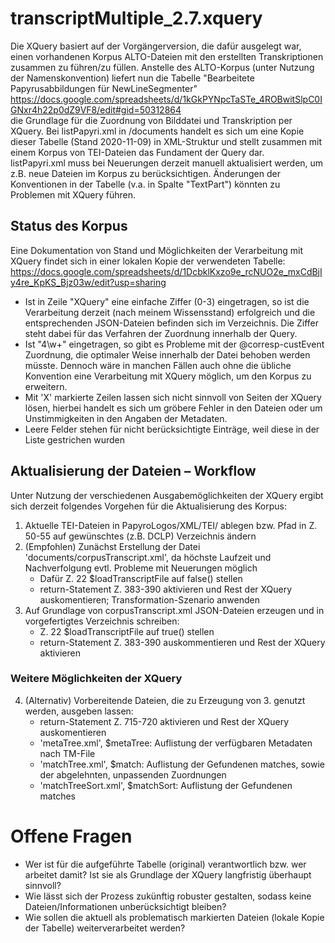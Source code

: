 # transcriptMultiple_2.7.xquery #
Die XQuery basiert auf der Vorgängerversion, die dafür ausgelegt war, einen vorhandenen Korpus ALTO-Dateien mit den erstellten Transkriptionen zusammen zu führen/zu füllen.
Anstelle des ALTO-Korpus (unter Nutzung der Namenskonvention) liefert nun die Tabelle "Bearbeitete Papyrusabbildungen für NewLineSegmenter" <br/> https://docs.google.com/spreadsheets/d/1kGkPYNpcTaSTe_4ROBwitSlpC0IGNxr4h22p0dZ9VF8/edit#gid=50312864 <br/>
die Grundlage für die Zuordnung von Bilddatei und Transkription per XQuery. 
Bei listPapyri.xml in /documents handelt es sich um eine Kopie dieser Tabelle (Stand 2020-11-09) in XML-Struktur und stellt zusammen mit einem Korpus von TEI-Dateien das Fundament der Query dar. <br/> 
listPapyri.xml muss bei Neuerungen derzeit manuell aktualisiert werden, um z.B. neue Dateien im Korpus zu berücksichtigen. Änderungen der Konventionen in der Tabelle (v.a. in Spalte "TextPart") könnten zu Problemen mit XQuery führen.

## Status des Korpus ##
Eine Dokumentation von Stand und Möglichkeiten der Verarbeitung mit XQuery findet sich in einer lokalen Kopie der verwendeten Tabelle:
https://docs.google.com/spreadsheets/d/1DcbklKxzo9e_rcNUO2e_mxCdBjIy4re_KpKS_Bjz03w/edit?usp=sharing
- Ist in Zeile "XQuery" eine einfache Ziffer (0-3) eingetragen, so ist die Verarbeitung derzeit (nach meinem Wissensstand) erfolgreich und die entsprechenden JSON-Dateien befinden sich im Verzeichnis. Die Ziffer steht dabei für das Verfahren der Zuordnung innerhalb der Query.
- Ist "4\w+" eingetragen, so gibt es Probleme mit der @corresp-custEvent Zuordnung, die optimaler Weise innerhalb der Datei behoben werden müsste. Dennoch wäre in manchen Fällen auch ohne die übliche Konvention eine Verarbeitung mit XQuery möglich, um den Korpus zu erweitern.
- Mit 'X' markierte Zeilen lassen sich nicht sinnvoll von Seiten der XQuery lösen, hierbei handelt es sich um gröbere Fehler in den Dateien oder um Unstimmigkeiten in den Angaben der Metadaten.
- Leere Felder stehen für nicht berücksichtigte Einträge, weil diese in der Liste gestrichen wurden

## Aktualisierung der Dateien – Workflow ##
Unter Nutzung der verschiedenen Ausgabemöglichkeiten der XQuery ergibt sich derzeit folgendes Vorgehen für die Aktualisierung des Korpus:
1. Aktuelle TEI-Dateien in PapyroLogos/XML/TEI/ ablegen bzw. Pfad in Z. 50-55 auf gewünschtes (z.B. DCLP) Verzeichnis ändern
2. (Empfohlen) Zunächst Erstellung der Datei 'documents/corpusTranscript.xml', da höchste Laufzeit und Nachverfolgung evtl. Probleme mit Neuerungen möglich 
    - Dafür Z. 22 $loadTranscriptFile auf false() stellen
    - return-Statement Z. 383-390 aktivieren und Rest der XQuery auskomentieren; Transformation-Szenario anwenden
3. Auf Grundlage von corpusTranscript.xml JSON-Dateien erzeugen und in vorgefertigtes Verzeichnis schreiben:
    - Z. 22 $loadTranscriptFile auf true() stellen 
    - return-Statement Z. 383-390 auskommentieren und Rest der XQuery aktivieren 
### Weitere Möglichkeiten der XQuery
4. (Alternativ) Vorbereitende Dateien, die zu Erzeugung von 3. genutzt werden, ausgeben lassen:
    - return-Statement Z. 715-720 aktivieren und Rest der XQuery auskomentieren
    - 'metaTree.xml', $metaTree: Auflistung der verfügbaren Metadaten nach TM-File
    - 'matchTree.xml', $match: Auflistung der Gefundenen matches, sowie der abgelehnten, unpassenden Zuordnungen
    - 'matchTreeSort.xml', $matchSort: Auflistung der Gefundenen matches
# Offene Fragen
- Wer ist für die aufgeführte Tabelle (original) verantwortlich bzw. wer arbeitet damit? Ist sie als Grundlage der XQuery langfristig überhaupt sinnvoll?
- Wie lässt sich der Prozess zukünftig robuster gestalten, sodass keine Dateien/Informationen unberücksichtigt bleiben?
- Wie sollen die aktuell als problematisch markierten Dateien (lokale Kopie der Tabelle) weiterverarbeitet werden?
